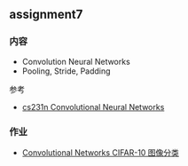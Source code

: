 ## assignment7

### 内容

- Convolution Neural Networks
- Pooling, Stride, Padding

参考

- [cs231n Convolutional Neural Networks](http://cs231n.github.io/convolutional-networks/)

### 作业

- [Convolutional Networks CIFAR-10 图像分类](../assignment6/homework)


